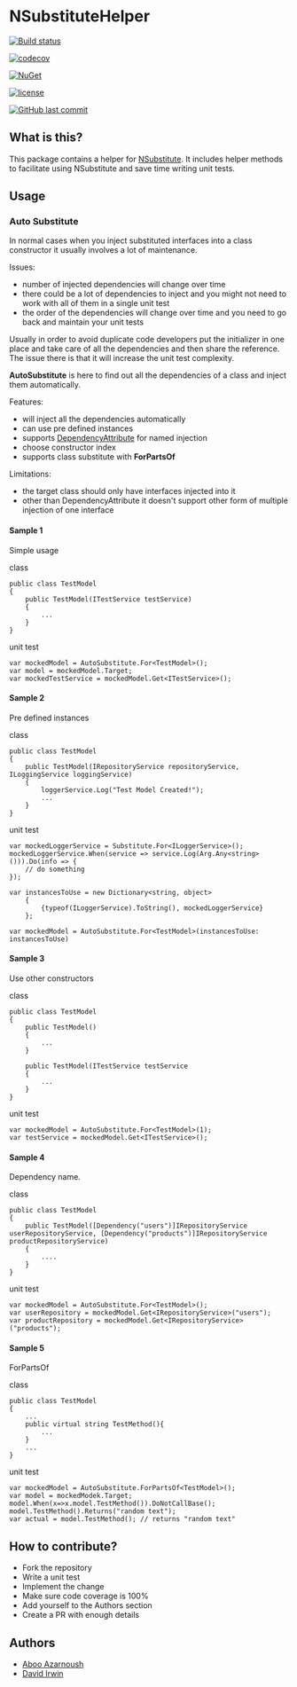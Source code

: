 # NSubstituteHelper

[![Build status](https://ci.appveyor.com/api/projects/status/cii48jqxij3saquu?svg=true)](https://ci.appveyor.com/project/aboo22424/nsubstitutehelper)


[![codecov](https://codecov.io/gh/aboo/NSubstituteHelper/branch/master/graph/badge.svg)](https://codecov.io/gh/aboo/NSubstituteHelper)

[![NuGet](https://img.shields.io/nuget/v/Lambda.NSubstituteHelper.svg)](https://www.nuget.org/packages/Lambda.NSubstituteHelper)

[![license](https://img.shields.io/github/license/aboo/NSubstituteHelper.svg)](https://github.com/aboo/NSubstituteHelper/blob/master/LICENSE)

[![GitHub last commit](https://img.shields.io/github/last-commit/aboo/NSubstituteHelper.svg)](https://github.com/aboo/NSubstituteHelper)

## What is this?
This package contains a helper for [NSubstitute](https://github.com/nsubstitute/NSubstitute). It includes helper methods to facilitate using NSubstitute and save time writing unit tests.

## Usage

### Auto Substitute
In normal cases when you inject substituted interfaces into a class constructor it usually involves a lot of maintenance. 

Issues:

- number of injected dependencies will change over time
- there could be a lot of dependencies to inject and you might not need to work with all of them in a single unit test
- the order of the dependencies will change over time and you need to go back and maintain your unit tests

Usually in order to avoid duplicate code developers put the initializer in one place and take care of all the dependencies and then share the reference. The issue there is that it will increase the unit test complexity.

**AutoSubstitute** is here to find out all the dependencies of a class and inject them automatically.

Features:
- will inject all the dependencies automatically
- can use pre defined instances
- supports [DependencyAttribute](https://msdn.microsoft.com/en-us/library/microsoft.practices.unity.dependencyattribute.aspx) for named injection 
- choose constructor index
- supports class substitute with **ForPartsOf<T>**

Limitations:
- the target class should only have interfaces injected into it
- other than DependencyAttribute it doesn't support other form of multiple injection of one interface

#### Sample 1
Simple usage 

class

    public class TestModel
    {
        public TestModel(ITestService testService)
        {
            ...
        }
    }

unit test

    var mockedModel = AutoSubstitute.For<TestModel>();
    var model = mockedModel.Target;
    var mockedTestService = mockedModel.Get<ITestService>();

#### Sample 2
Pre defined instances

class

    public class TestModel
    {
        public TestModel(IRepositoryService repositoryService, ILoggingService loggingService)
        {
            loggerService.Log("Test Model Created!");
            ...
        }
    }

unit test

    var mockedLoggerService = Substitute.For<ILoggerService>();
    mockedLoggerService.When(service => service.Log(Arg.Any<string>())).Do(info => {
        // do something
    });

    var instancesToUse = new Dictionary<string, object>
        {
            {typeof(ILoggerService).ToString(), mockedLoggerService}
        };

    var mockedModel = AutoSubstitute.For<TestModel>(instancesToUse: instancesToUse)

#### Sample 3

Use other constructors

class

    public class TestModel
    {
        public TestModel()
        {
            ...
        }

        public TestModel(ITestService testService
        {
            ...
        }
    }

unit test

    var mockedModel = AutoSubstitute.For<TestModel>(1);
    var testService = mockedModel.Get<ITestService>();

#### Sample 4
Dependency name.

class

    public class TestModel
    {
        public TestModel([Dependency("users")]IRepositoryService userRepositoryService, [Dependency("products")]IRepositoryService productRepositoryService)
        {
            ....
        }
    }

unit test

    var mockedModel = AutoSubstitute.For<TestModel>();
    var userRepository = mockedModel.Get<IRepositoryService>("users");
    var productRepository = mockedModel.Get<IRepositoryService>("products");

#### Sample 5
ForPartsOf

class

    public class TestModel
    {
        ...
        public virtual string TestMethod(){
            ...
        }
        ...
    }

unit test

    var mockedModel = AutoSubstitute.ForPartsOf<TestModel>();
    var model = mockedModek.Target;
    model.When(x=>x.model.TestMethod()).DoNotCallBase();
    model.TestMethod().Returns("random text");
    var actual = model.TestMethod(); // returns "random text"

## How to contribute?
- Fork the repository
- Write a unit test
- Implement the change
- Make sure code coverage is 100%
- Add yourself to the Authors section
- Create a PR with enough details

## Authors
- [Aboo Azarnoush](https://twitter.com/azarnoush)
- [David Irwin](https://www.linkedin.com/in/davidmauriceirwin)